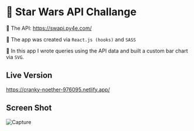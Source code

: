 # :star2: Star Wars API Challange
:rocket: The API:  https://swapi.py4e.com/ 

:rocket: The app was created via `React.js (hooks)` and `SASS`

:rocket: In this app I wrote queries using the API data and built a custom bar chart via `SVG`.

## Live Version

https://cranky-noether-976095.netlify.app/


## Screen Shot

![Capture](https://user-images.githubusercontent.com/15849186/148662709-f90cdf60-67f2-4829-a31e-6d4c0bfdf26b.PNG)



